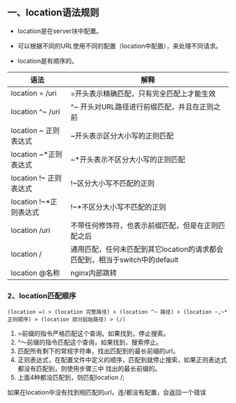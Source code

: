 ## 一、location语法规则

* location是在server块中配置。

* 可以根据不同的URL使用不同的配置（location中配置），来处理不同请求。

* location是有顺序的。

|           语法         |                  解释                          |
| --------------------- | -------------------------------------------    |
| location = /uri       | =开头表示精确匹配，只有完全匹配上才能生效          |
|location ^~ /uri       | ^~ 开头对URL路径进行前缀匹配，并且在正则之前       |    
|location ~ 正则表达式   | ~开头表示区分大小写的正则匹配                     |
|location ~*正则表达式   | ~*开头表示不区分大小写的正则匹配                  |
|location !~ 正则表达式  | !~区分大小写不匹配的正则                         |
|location !~*正则表达式  | !~*不区分大小写不匹配的正则                      |
|location /uri          | 不带任何修饰符，也表示前缀匹配，但是在正则匹配之后  |
|location /             | 通用匹配，任何未匹配到其它location的请求都会匹配到，相当于switch中的default
|location @名称          | nginx内部跳转

### 2、location匹配顺序

`(location =) > (location 完整路径) > (location ^~ 路径) > (location ~,~* 正则顺序) > (location 部分起始路径) > (/)`


1. =前缀的指令严格匹配这个查询。如果找到，停止搜索。
2. ^〜前缀的指令匹配这个查询，如果找到，搜索停止。
3. 匹配所有剩下的常规字符串，找出匹配到的最长前缀的url。
4. 正则表达式，在配置文件中定义的顺序，匹配到就停止搜索，如果正则表达式都没有匹配到，则使用步骤三中
找出的最长前缀的。
5. 上面4种都没匹配到，则匹配location /;

如果在location中没有找到相匹配的url，连/都没有配置，会返回一个错误
